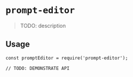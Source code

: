 # `prompt-editor`

> TODO: description

## Usage

```
const promptEditor = require('prompt-editor');

// TODO: DEMONSTRATE API
```

